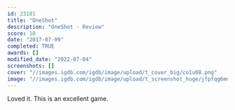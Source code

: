 ```yaml
---
id: 23181
title: "OneShot"
description: "OneShot - Review"
score: 10
date: "2017-07-09"
completed: TRUE
awards: []
modified_date: "2022-07-04"
screenshots: []
cover: "//images.igdb.com/igdb/image/upload/t_cover_big/co1u08.png"
image: "//images.igdb.com/igdb/image/upload/t_screenshot_huge/jfpfqg6mdgjjeir14mkq.jpg"
---
```

Loved it. This is an excellent game.